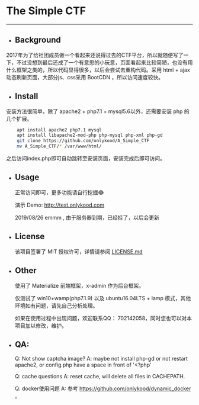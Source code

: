 # The Simple CTF

---

* ## Background

2017年为了给社团成员做一个看起来还说得过去的CTF平台，所以就随便写了一下，不过没想到最后还成了一个有意思的小玩意，页面看起来比较简陋，也没有用什么框架之类的，所以代码显得很多，以后会尝试去重构代码。采用 html + ajax 动态刷新页面，大部分js、css采用 BootCDN ，所以访问速度较快。

* ## Install

安装方法很简单，除了 apache2 + php7.1 + mysql5.6以外，还需要安装 php 的几个扩展。

```bash
    apt install apache2 php7.1 mysql
    apt install libapache2-mod-php php-mysql php-xml php-gd
    git clone https://github.com/onlykood/A_Simple_CTF
    mv A_Simple_CTF/* /var/www/html/
```

之后访问index.php即可自动跳转至安装页面，安装完成后即可访问。

* ## Usage

    正常访问即可，更多功能请自行挖掘😂

    演示 Demo: <http://test.onlykood.com>

    2019/08/26
    emmm , 由于服务器到期，已经挂了，以后会更新

* ## License

    该项目签署了 MIT 授权许可，详情请参阅 [LICENSE.md](https://github.com/onlykood/A_Simple_CTF/master/LICENSE)

* ## Other

    使用了 Materialize 前端框架，x-admin 作为后台框架。

    仅测试了 win10+wamp(php7.1.9) 以及 ubuntu16.04LTS + lamp 模式，其他环境如有问题，请先自己分析处理。

    如果在使用过程中出现问题，欢迎联系QQ： 702142058，同时您也可以对本项目加以修改，维护。

* ## QA:
    Q: Not show captcha image?
    A: maybe not install php-gd or not restart apache2, or config.php have a space in front of '<?php'

    Q: cache questions
    A: reset cache, will delete all files in CACHEPATH.
    
    Q: docker使用问题
    A: 参考 https://github.com/onlykood/dynamic_docker 。
